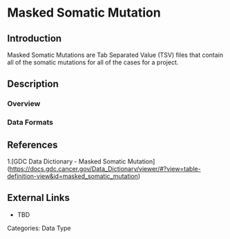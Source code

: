 # Masked Somatic Mutation #
## Introduction ##
Masked Somatic Mutations are Tab Separated Value (TSV) files that contain all of the somatic mutations for all of the cases for a project.
## Description ##
### Overview ###
### Data Formats ###
## References ##
1.[GDC Data Dictionary - Masked Somatic Mutation] (https://docs.gdc.cancer.gov/Data_Dictionary/viewer/#?view=table-definition-view&id=masked_somatic_mutation)

## External Links ##
* TBD

Categories: Data Type
